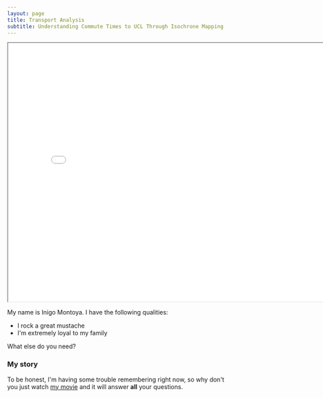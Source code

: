 ```yaml
---
layout: page
title: Transport Analysis
subtitle: Understanding Commute Times to UCL Through Isochrone Mapping
---
```


<iframe src="QM2groupproject/isochrone.html" width="800" height="600"></iframe>


My name is Inigo Montoya. I have the following qualities:

- I rock a great mustache
- I'm extremely loyal to my family

What else do you need?

### My story

To be honest, I'm having some trouble remembering right now, so why don't you just watch [my movie](https://en.wikipedia.org/wiki/The_Princess_Bride_%28film%29) and it will answer **all** your questions.

